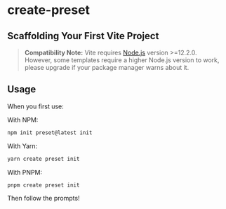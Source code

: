 # create-preset

## Scaffolding Your First Vite Project

> **Compatibility Note:**
> Vite requires [Node.js](https://nodejs.org/en/) version >=12.2.0. <br>However, some templates require a higher Node.js version to work, please upgrade if your package manager warns about it.

## Usage

When you first use:

With NPM:

```bash
npm init preset@latest init
```

With Yarn:

```bash
yarn create preset init
```

With PNPM:

```bash
pnpm create preset init
```

Then follow the prompts!
